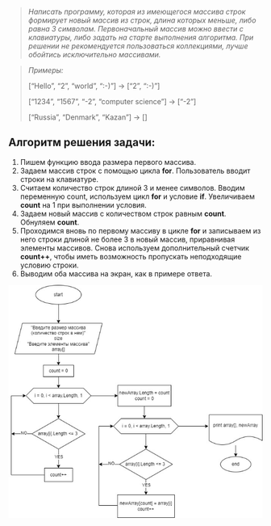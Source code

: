 >*Написать программу, которая из имеющегося массива строк формирует новый массив из строк, длина которых меньше, либо равна 3 символам. Первоначальный массив можно ввести с клавиатуры, либо задать на старте выполнения алгоритма. При решении не рекомендуется пользоваться коллекциями, лучше обойтись исключительно массивами.*

>*Примеры:*
>
>[“Hello”, “2”, “world”, “:-)”] → [“2”, “:-)”]
>
>[“1234”, “1567”, “-2”, “computer science”] → [“-2”]
>
>[“Russia”, “Denmark”, “Kazan”] → []


## Алгоритм решения задачи:
1. Пишем функцию ввода размера первого массива.
2. Задаем массив строк с помощью цикла **for**. Пользователь вводит строки на клавиатуре.
3. Считаем количество строк длиной 3 и менее символов. Вводим переменную count, используем цикл **for** и условие **if**. Увеличиваем **count** на 1 при выполнении условия.
4. Задаем новый массив с количеством строк равным **count**. Обнуляем **count**.
5. Проходимся вновь по первому массиву в цикле **for** и записываем из него строки длиной не более 3 в новый массив, приравнивая элементы массивов. Снова используем дополнительный счетчик **count++**, чтобы иметь возможность пропускать неподходящие условию строки. 
6. Выводим оба массива на экран, как в примере ответа.

![блок-схема](https://github.com/KytmanovAndrey/final-task-basic-unit/blob/main/Flowchart.jpg)